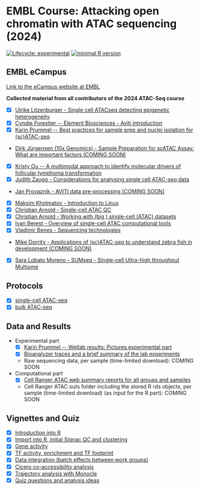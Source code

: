 # EMBL Course: Attacking open chromatin with ATAC sequencing (2024)

[![Lifecycle: experimental](https://img.shields.io/badge/lifecycle-experimental-orange.svg)](https://www.tidyverse.org/lifecycle/#experimental) [![minimal R version](https://img.shields.io/badge/R%3E-4.3.3-6666ff.svg)](https://cran.r-project.org/)

## EMBL eCampus

[Link to the eCampus website at EMBL](https://ecampus.embl.de/course/view.php?id=149)

**Collected material from all contributors of the 2024 ATAC-Seq course**
-   [x] [Ulrike Litzenburger - Single cell ATACseq detecting epigenetic heterogeneity](presentations/Ulrike%20Litzenburger%20-%20Single%20cell%20ATACseq%20detecting%20epigenetic%20heterogeneity.pdf)
-   [x] [Cyndie Forestier -- Element Biosciences - Aviti introduction](presentations/ElementBiosciences_Aviti_Introduction.pdf)
-   [x] [Karin Prummel -- Best practices for sample prep and nuclei isolation for (sc)ATAC-seq](presentations/Karin%20Prummel%20-%20Best%20practices%20for%20sample%20prep%20and%20nuclei%20isolation%20for%20(sc)ATAC-seq.pdf)
-   [Dirk Jürgensen (10x Genomics) - Sample Preparation for scATAC Assay: What are important factors (COMING SOON)](presentations/)
-   [x] [Kristy Ou -- A multimodal approach to identify molecular drivers of follicular lymphoma transformation](presentations/Kristy%20Ou%20-%20Epigenetic%20changes%20underlying%20histologic%20transformation%20of%20follicular%20lymphoma.pdf)
-   [x] [Judith Zaugg - Considerations for analysing single cell ATAC-seq data](presentations/Judith%20Zaugg%20-%20Considerations%20for%20analysing%20single%20cell%20ATAC-seq%20data.pdf)
-   [Jan Provaznik - AVITI data pre-processing (COMING SOON)](presentations/Jan%20Provaznik%20-%20AVITI%20data%20pre-processing.pdf)
-   [x] [Maksim Kholmatov - Introduction to Linux](presentations/Maksim%20Kholmatov%20-%20Introduction%20to%20Linux.pdf)
-   [x] [Christian Arnold - Single-cell ATAC QC](presentations/Christian%20Arnold%20-%20Single-cell%20ATAC%20QC.pdf)
-   [x] [Christian Arnold - Working with (big ) single-cell (ATAC) datasets](presentations/Christian%20Arnold%20-%20Working%20with%20(big%20)%20single-cell%20(ATAC)%20datasets.pdf)
-   [x] [Ivan Berest - Overview of single-cell ATAC computational tools](presentations/Ivan%20Berest%20-%20Overview%20of%20single-cell%20ATAC%20computational%20tools.pdf)
-   [x] [Vladimir Benes - Sequencing technologies](presentations/Vladimir%20Benes%20-%20Sequencing%20today.pdf)
-   [Mike Dorrity - Applications of (sc)ATAC-seq to understand zebra fish in development (COMING SOON)](presentations/Mike%20Dorrity%20-%20Applications%20of%20(sc)ATAC-seq%20to%20understand%20zebra%20fish%20in%20development.pdf)
-   [x] [Sara Lobato Moreno - SUMseq - Single-cell Ultra-high throughput Multiome](presentations/Sara%20Lobato%20Moreno%20-%20SUMseq%20-%20Single-cell%20Ultra-high%20throughput%20Multiome.pdf)

## Protocols

-   [x] [single-cell ATAC-seq](protocols/Single%20Cell%20ATAC-seq%20Protocol)
-   [x] [bulk ATAC-seq](protocols/Bulk%20ATAC-seq%20protocol_not_covered_in%20the_course)

## Data and Results

-   Experimental part
    -   [x] [Karin Prummel -- Wetlab results: Pictures experimental part](results/Experimental_Practicals/20240408_wetlab-results.pdf)
    -   [x] [Bioanalyzer traces and a brief summary of the lab experiments](results/Experimental_Practicals/Bioanalyzer)
    -   Raw sequencing data, per sample (time-limited download): COMING SOON
-   Computational part
    -   [x] [Cell Ranger ATAC web summary reports for all groups and samples](results/Computational_practises/cellranger)
    -   Cell Ranger ATAC outs folder including the stored R rds objects, per sample (time-limited download) (as input for the R part): COMING SOON

## Vignettes and Quiz

-   [x] [Introduction into R](vignettes/0.IntroR.html)
-   [x] [Import into R, initial Signac QC and clustering](vignettes/1.import_QC.html)
-   [x] [Gene activity](vignettes/2a.GeneActivity.html)
-   [x] [TF activity, enrichment and TF footprint](vignettes/2b.TFanalysis.html)
-   [x] [Data integration (batch effects between work groups)](vignettes/2c.DataIntegration.html)
-   [x] [Cicero co-accessibility analysis](vignettes/2d.Cicero.html)
-   [x] [Trajectory analysis with Monocle](vignettes/3a.Monocle.html)
-   [x] [Quiz questions and analysis ideas](vignettes/ATAC-seq_course_Quiz_2024.pdf)
